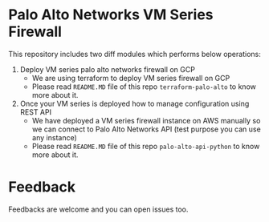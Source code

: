 # Palo Alto Networks VM Series Firewall

This repository includes two diff modules which performs below operations: 

1. Deploy VM series palo alto networks firewall on GCP 
   - We are using terraform to deploy VM series firewall on GCP 
   - Please read `README.MD` file of this repo `terraform-palo-alto` to know more about it. 
2. Once your VM series is deployed how to manage configuration using REST API 
   - We have deployed a VM series firewall instance on AWS manually so we can connect to Palo Alto Networks API (test purpose you can use any instance)
   - Please read `README.MD` file of this repo `palo-alto-api-python` to know more about it.
   
# Feedback

Feedbacks are welcome and you can open issues too.